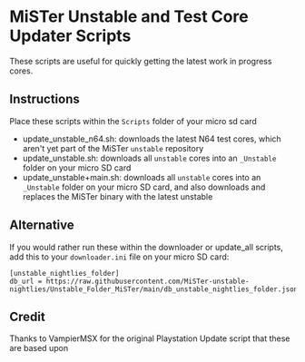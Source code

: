 # MiSTer Unstable and Test Core Updater Scripts
These scripts are useful for quickly getting the latest work in progress cores.

## Instructions
Place these scripts within the `Scripts` folder of your micro sd card
- update_unstable_n64.sh: downloads the latest N64 test cores, which aren't yet part of the MiSTer `unstable` repository
- update_unstable.sh: downloads all `unstable` cores into an `_Unstable` folder on your micro SD card
- update_unstable+main.sh: downloads all `unstable` cores into an `_Unstable` folder on your micro SD card, and also downloads and replaces the MiSTer binary with the latest unstable

## Alternative
If you would rather run these within the downloader or update_all scripts, add this to your `downloader.ini` file on your micro SD card:
```
[unstable_nightlies_folder]
db_url = https://raw.githubusercontent.com/MiSTer-unstable-nightlies/Unstable_Folder_MiSTer/main/db_unstable_nightlies_folder.json
```

## Credit
Thanks to VampierMSX for the original Playstation Update script that these are based upon
